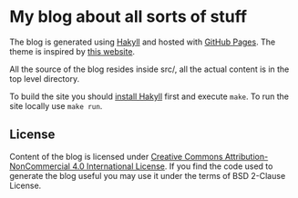 # My blog about all sorts of stuff

The blog is generated using [Hakyll](https://jaspervdj.be/hakyll) and hosted
with [GitHub Pages](https://pages.github.com). The theme is inspired by [this
website](http://bettermotherfuckingwebsite.com).

All the source of the blog resides inside src/, all the actual content is in
the top level directory.

To build the site you should [install
Hakyll](https://jaspervdj.be/hakyll/tutorials/01-installation.html) first and
execute `make`. To run the site locally use `make run`.

## License

Content of the blog is licensed under [Creative Commons Attribution-NonCommercial 4.0 International License](http://creativecommons.org/licenses/by-nc/4.0/). If you find the code used to generate the blog useful you may use it under the terms of BSD 2-Clause License.
